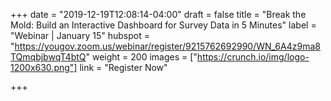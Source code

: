 +++
date = "2019-12-19T12:08:14-04:00"
draft = false
title = "Break the Mold: Build an Interactive Dashboard for Survey Data in 5 Minutes"
label = "Webinar | January 15"
hubspot = "https://yougov.zoom.us/webinar/register/9215762692990/WN_6A4z9ma8TQmqbjbwqT4btQ"
weight = 200
images = ["https://crunch.io/img/logo-1200x630.png"]
link = "Register Now"

+++
